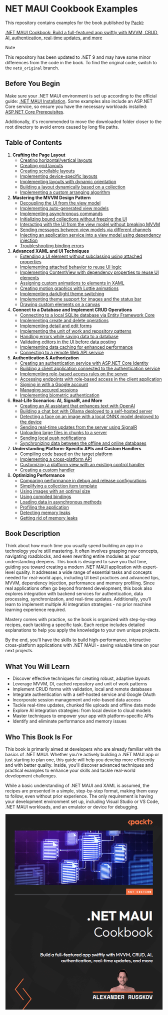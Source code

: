 # NET MAUI Cookbook Examples
This repository contains examples for the book published by [Packt](https://www.packtpub.com/en-us?utm_source=github): 

[.NET MAUI Cookbook: Build a full-featured app swiftly with MVVM, CRUD, AI, authentication, real-time updates, and more](https://www.amazon.com/NET-MAUI-Cookbook-full-featured-authentication-ebook/dp/B0DHV34WQ5)

> [!Note]
> This repository has been updated to .NET 9 and may have some minor differences from the code in the book. To find the original code, switch to the `net8_original` branch.

## Before You Begin
Make sure your .NET MAUI environment is set up according to the official guide: [.NET MAUI Installation](https://learn.microsoft.com/en-us/dotnet/maui/get-started/installation?view=net-maui-8.0&tabs=vswin). Some examples also include an ASP.NET Core service, so ensure you have the necessary workloads installed: [ASP.NET Core Prerequisites](https://learn.microsoft.com/en-us/aspnet/core/tutorials/first-web-api?view=aspnetcore-8.0&tabs=visual-studio#prerequisites).

Additionally, it's recommended to move the downloaded folder closer to the root directory to avoid errors caused by long file paths.

## Table of Contents
1. **Crafting the Page Layout**
    * [Creating horizontal/vertical layouts](/Chapter01/c1-HorizontalAndVerticalLayouts)
    * [Creating grid layouts](/Chapter01/c1-GridLayouts)
    * [Creating scrollable layouts](/Chapter01/c1-ScrollableLayout)
    * [Implementing device-specific layouts](/Chapter01/c1-DeviceSpecificLayout)
    * [Implementing layouts with dynamic orientation](/Chapter01/c1-OrientationSpecificSettings)
    * [Building a layout dynamically based on a collection](/Chapter01/c1-BindableLayout)
    * [Implementing a custom arranging algorithm](/Chapter01/c1-CustomLayout)
2. **Mastering the MVVM Design Pattern**
    * [Decoupling the UI from the view model](/Chapter02/c2-DecoupleViewAndViewModel)
    * [Implementing auto-generated view models](/Chapter02/c2-GeneratedViewModels)
    * [Implementing asynchronous commands](/Chapter02/c2-AsyncCommands)
    * [Initializing bound collections without freezing the UI](/Chapter02/c2-CollectionInitialization)
    * [Interacting with the UI from the view model without breaking MVVM](/Chapter02/c2-UiAndViewModelInteraction)
    * [Sending messages between view models via different channels](/Chapter02/c2-ViewModelCommunication)
    * [Injecting an application service into a view model using dependency injection](/Chapter02/c2-MvvmDependencyInjection)
    * [Troubleshooting binding errors](/Chapter02/c2-TroubleshootBindings)
3. **Advanced XAML and UI Techniques**
    * [Extending a UI element without subclassing using attached properties](/Chapter03/c3-AttachedProperties)
    * [Implementing attached behavior to reuse UI logic](/Chapter03/c3-AttachedBehavior)
    * [Implementing ContentView with dependency properties to reuse UI elements](/Chapter03/c3-ReusableContentView)
    * [Assigning custom animations to elements in XAML](/Chapter03/c3-CustomAnimations)
    * [Creating motion graphics with Lottie animations](/Chapter03/c3-LottieAnimations)
    * [Implementing dark/light theme switching](/Chapter03/c3-DarkAndLightThemes)
    * [Implementing theme support for images and the status bar](/Chapter03/c3-ThemedImagesAndStatusBar)
    * [Drawing custom elements on a canvas](/Chapter03/c3-CustomDrawing)
4. **Connect to a Database and Implement CRUD Operations**
    * [Connecting to a local SQLite database via Entity Framework Core](/Chapter04/c4-LocalDatabaseConnection)
    * [Implementing create and delete operations](/Chapter04/c4-CreateDelete)
    * [Implementing detail and edit forms](/Chapter04/c4-ItemEditing)
    * [Implementing the unit of work and repository patterns](/Chapter04/c4-UnitOfWork)
    * [Handling errors while saving data to a database](/Chapter04/c4-DatabaseValidation)
    * [Validating editors in the UI before data posting](/Chapter04/c4-UIValidation)
    * [Implementing data caching for enhanced performance](/Chapter04/c4-DataCaching)
    * [Connecting to a remote Web API service](/Chapter04/c4-WebApiComplete)
5. **Authentication & Authorization**
    * [Creating an authentication service with ASP.NET Core Identity](/Chapter05/c5-AuthenticationService)
    * [Building a client application connected to the authentication service](/Chapter05/c5-AuthenticationServiceAndClient)
    * [Implementing role-based access rules on the server](/Chapter05/c5-RoleBasedAccessPart1)
    * [Accessing endpoints with role-based access in the client application](/Chapter05/c5-RoleBasedAccessPart2)
    * [Signing in with a Google account](/Chapter05/c5-GoogleAuth)
    * [Managing secured sessions](/Chapter05/c5-SessionManagement)
    * [Implementing biometric authentication](/Chapter05/c5-BiometricAuth)
6. **Real-Life Scenarios: AI, SignalR, and More**
    * [Creating an AI assistant that enhances text with OpenAI](/Chapter06/c6-OpenAITextAssistant)
    * [Building a chat bot with Ollama deployed to a self-hosted server](/Chapter06/c6-DeployedAiAssistant)
    * [Detecting a face on an image with a local ONNX model deployed to the device](/Chapter06/c6-AIFaceDetection)
    * [Sending real-time updates from the server using SignalR](/Chapter06/c6-SignalRConnection)
    * [Uploading large files in chunks to a server](/Chapter06/c6-FileUploading)
    * [Sending local push notifications](/Chapter06/c6-LocalNotifications)
    * [Synchronizing data between the offline and online databases](/Chapter06/c6-OfflineDataSync)
7. **Understanding Platform-Specific APIs and Custom Handlers**
    * [Compiling code based on the target platform](/Chapter07/c7-ConditionalCompilation)
    * [Implementing a cross-platform API](/Chapter07/c7-PlatformViewCustomization)
    * [Customizing a platform view with an existing control handler](/Chapter07/)
    * [Creating a custom handler](/Chapter07/c7-DerivedHandler)
8. **Optimizing Performance**
    * [Comparing performance in debug and release configurations](/Chapter08/c8-DebugVsRelease)
    * [Simplifying a collection item template](/Chapter08/c8-SimplifiedItemTemplate)
    * [Using images with an optimal size](/Chapter08/c8-OptimizedImages)
    * [Using compiled bindings](/Chapter08/c8-CompiledBindings)
    * [Loading data in asynchronous methods](/Chapter08/c8-AsyncLoading)
    * [Profiling the application](/Chapter08/c8-PerformanceProfiling)
    * [Detecting memory leaks](/Chapter08/c8-TypicalMemoryLeaks)
    * [Getting rid of memory leaks](/Chapter08/c8-TypicalMemoryLeaks)

## Book Description
Think about how much time you usually spend building an app in a technology you're still mastering. It often involves grasping new concepts, navigating roadblocks, and even rewriting entire modules as your understanding deepens. This book is designed to save you that time, guiding you toward creating a modern .NET MAUI application with expert-level quality.
It addresses a wide range of essential tasks and concepts needed for real-world apps, including UI best practices and advanced tips, MVVM, dependency injection, performance and memory profiling. Since real applications often go beyond frontend development, this book also explores integration with backend services for authentication, data processing, synchronization, and real-time updates. Additionally, you’ll learn to implement multiple AI integration strategies - no prior machine learning experience required.

Mastery comes with practice, so the book is organized with step-by-step recipes, each tackling a specific task. Each recipe includes detailed explanations to help you apply the knowledge to your own unique projects.

By the end, you'll have the skills to build high-performance, interactive cross-platform applications with .NET MAUI - saving valuable time on your next projects.

## What You Will Learn
* Discover effective techniques for creating robust, adaptive layouts
* Leverage MVVM, DI, cached repository and unit of work patterns
* Implement CRUD forms with validation, local and remote databases
* Integrate authentication with a self-hosted service and Google OAuth
* Incorporate session management and role-based data access
* Tackle real-time updates, chunked file uploads and offline data mode
* Explore AI integration strategies: from local device to cloud models
* Master techniques to empower your app with platform-specific APIs
* Identify and eliminate performance and memory issues

## Who This Book Is For
This book is primarily aimed at developers who are already familiar with the basics of .NET MAUI. Whether you're actively building a .NET MAUI app or just starting to plan one, this guide will help you develop more efficiently and with better quality. Inside, you'll discover advanced techniques and practical examples to enhance your skills and tackle real-world development challenges. 

While a basic understanding of .NET MAUI and XAML is assumed, the recipes are presented in a simple, step-by-step format, making them easy to follow, even without prior experience. The only requirement is having your development environment set up, including Visual Studio or VS Code, .NET MAUI workloads, and an emulator or device for debugging.

![Book Cover](/Images/Book%20Cover.png)
